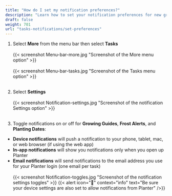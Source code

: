 ```yaml
---
title: "How do I set my notification preferences?"
description: "Learn how to set your notification preferences for new growing guides, frost alerts, and planting dates"
draft: false
weight: 701
url: "tasks-notifications/set-preferences"
---
```


1. Select **More** from the menu bar then select **Tasks**<br /><br />
{{< screenshot Menu-bar-more.jpg "Screenshot of the More menu option" >}}<br /><br />
{{< screenshot Menu-bar-tasks.jpg "Screenshot of the Tasks menu option" >}}<br /><br />

2. Select **Settings**<br /><br />
{{< screenshot Notification-settings.jpg "Screenshot of the notification Settings option" >}}<br /><br />

3. Toggle notifications on or off for **Growing Guides**, **Frost Alerts**, and **Planting Dates**:
- **Device notifications** will push a notification to your phone, tablet, mac, or web browser (if using the web app)
- **In-app notifications** will show you notifications only when you open up Planter
- **Email notifications** will send notifications to the email address you use for your Planter login (one email per task)<br /><br />
{{< screenshot Notification-toggles.jpg "Screenshot of the notification settings toggles" >}}
{{< alert icon="🥬" context="info" text="Be sure your device settings are also set to allow notifications from Planter" />}}
